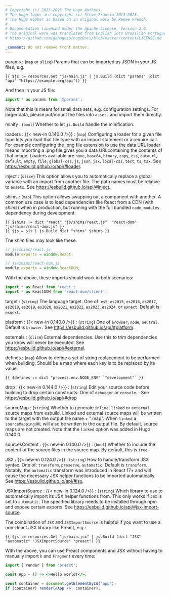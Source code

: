 ```yaml
---
# Copyright (c) 2013–2025 The Hugo Authors.
# The Hugo logos are copyright (c) Steve Francia 2013–2025.
# The Hugo Gopher is based on an original work by Renée French.
#
# Documentation licensed under the Apache License, Version 2.0.
# The original work was translated from English into Brazilian Portuguese.
# https://github.com/gohugoio/hugoDocs/blob/master/content/LICENSE.md

_comment: Do not remove front matter.
---
```


params
: (`map` or `slice`) Params that can be imported as JSON in your JS files, e.g.

  ```go-html-template
  {{ $js := resources.Get "js/main.js" | js.Build (dict "params" (dict "api" "https://example.org/api")) }}
  ```
  And then in your JS file:

  ```js
  import * as params from '@params';
  ```

  Note that this is meant for small data sets, e.g. configuration settings. For larger data, please put/mount the files into `assets` and import them directly.

minify
: (`bool`) Whether to let `js.Build` handle the minification.

loaders
: {{< new-in 0.140.0 />}}
: (`map`) Configuring a loader for a given file type lets you load that file type with an import statement or a require call. For example configuring the .png file extension to use the data URL loader means importing a .png file gives you a data URLcontaining the contents of that image. Loaders available are `none`, `base64`, `binary`, `copy`,  `css`,  `dataurl`, `default`, `empty`, `file`, `global-css`, `js`, `json`, `jsx`, `local-css`,  `text`, `ts`, `tsx`. See https://esbuild.github.io/api/#loader.

inject
: (`slice`) This option allows you to automatically replace a global variable with an import from another file. The path names must be relative to `assets`. See https://esbuild.github.io/api/#inject.

shims
: (`map`) This option allows swapping out a component with another. A common use case is to load dependencies like React from a CDN  (with _shims_) when in production, but running with the full bundled `node_modules` dependency during development:

  ```go-html-template
  {{ $shims := dict "react" "js/shims/react.js"  "react-dom" "js/shims/react-dom.js" }}
  {{ $js = $js | js.Build dict "shims" $shims }}
  ```

  The _shim_ files may look like these:

  ```js
  // js/shims/react.js
  module.exports = window.React;
  ```

  ```js
  // js/shims/react-dom.js
  module.exports = window.ReactDOM;
  ```

  With the above, these imports should work in both scenarios:

  ```js
  import * as React from 'react';
  import * as ReactDOM from 'react-dom/client';
  ```

target
: (`string`) The language target. One of: `es5`, `es2015`, `es2016`, `es2017`, `es2018`, `es2019`, `es2020`, `es2021`, `es2022`, `es2023`, `es2024`, or `esnext`. Default is `esnext`.

platform
: {{< new-in 0.140.0 />}}
: (`string`) One of `browser`, `node`, `neutral`. Default is `browser`. See https://esbuild.github.io/api/#platform.

externals
: (`slice`) External dependencies. Use this to trim dependencies you know will never be executed. See https://esbuild.github.io/api/#external.

defines
: (`map`) Allow to define a set of string replacement to be performed when building. Should be a map where each key is to be replaced by its value.

  ```go-html-template
  {{ $defines := dict "process.env.NODE_ENV" `"development"` }}
  ```

drop
: {{< new-in 0.144.0 />}}
: (`string`) Edit your source code before building to drop certain constructs: One of `debugger` or `console`.
: See https://esbuild.github.io/api/#drop

sourceMap
: (`string`) Whether to generate `inline`, `linked` or `external` source maps from esbuild. Linked and external source maps will be written to the target with the output file name + ".map". When `linked` a `sourceMappingURL` will also be written to the output file. By default, source maps are not created. Note that the `linked` option was added in Hugo 0.140.0.

sourcesContent
: {{< new-in 0.140.0 />}}
: (`bool`) Whether to include the content of the source files in the source map. By default, this is `true`.

JSX
: {{< new-in 0.124.0 />}}
: (`string`) How to handle/transform JSX syntax. One of: `transform`, `preserve`, `automatic`. Default is `transform`. Notably, the `automatic` transform was introduced in React 17+ and will cause the necessary JSX helper functions to be imported automatically. See https://esbuild.github.io/api/#jsx.

JSXImportSource
: {{< new-in 0.124.0 />}}
: (`string`) Which library to use to automatically import its JSX helper functions from. This only works if `JSX` is set to `automatic`. The specified library needs to be installed through npm and expose certain exports. See https://esbuild.github.io/api/#jsx-import-source.

  The combination of `JSX` and `JSXImportSource` is helpful if you want to use a non-React JSX library like Preact, e.g.:

  ```go-html-template
  {{ $js := resources.Get "js/main.jsx" | js.Build (dict "JSX" "automatic" "JSXImportSource" "preact") }}
  ```

  With the above, you can use Preact components and JSX without having to manually import `h` and `Fragment` every time:

  ```jsx
  import { render } from 'preact';

  const App = () => <>Hello world!</>;

  const container = document.getElementById('app');
  if (container) render(<App />, container);
  ```
